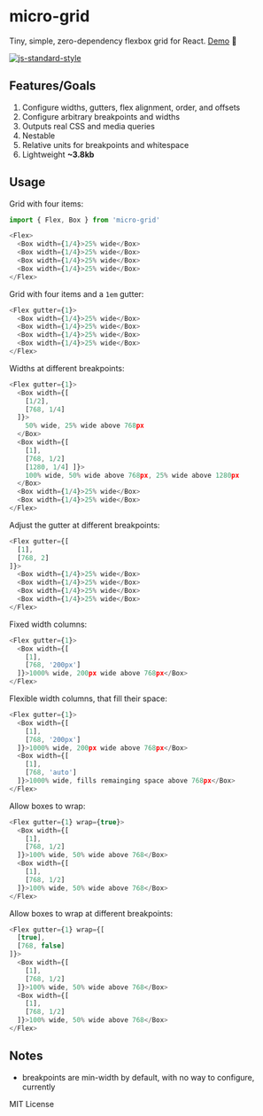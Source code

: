 # micro-grid
Tiny, simple, zero-dependency flexbox grid for React. [Demo](http://estrattonbailey.com/micro-grid/) 🍻

[![js-standard-style](https://cdn.rawgit.com/feross/standard/master/badge.svg)](http://standardjs.com)

## Features/Goals
1. Configure widths, gutters, flex alignment, order, and offsets
2. Configure arbitrary breakpoints and widths
3. Outputs real CSS and media queries
4. Nestable
5. Relative units for breakpoints and whitespace
6. Lightweight **~3.8kb**

## Usage
Grid with four items:
```javascript
import { Flex, Box } from 'micro-grid'

<Flex>
  <Box width={1/4}>25% wide</Box>
  <Box width={1/4}>25% wide</Box>
  <Box width={1/4}>25% wide</Box>
  <Box width={1/4}>25% wide</Box>
</Flex>
```

Grid with four items and a `1em` gutter:
```javascript
<Flex gutter={1}>
  <Box width={1/4}>25% wide</Box>
  <Box width={1/4}>25% wide</Box>
  <Box width={1/4}>25% wide</Box>
  <Box width={1/4}>25% wide</Box>
</Flex>
```

Widths at different breakpoints:
```javascript
<Flex gutter={1}>
  <Box width={[
    [1/2],
    [768, 1/4]
  ]}>
    50% wide, 25% wide above 768px
  </Box>
  <Box width={[
    [1],
    [768, 1/2]
    [1280, 1/4] ]}>
    100% wide, 50% wide above 768px, 25% wide above 1280px
  </Box>
  <Box width={1/4}>25% wide</Box>
  <Box width={1/4}>25% wide</Box>
</Flex>
```

Adjust the gutter at different breakpoints:
```javascript
<Flex gutter={[
  [1],
  [768, 2]
]}>
  <Box width={1/4}>25% wide</Box>
  <Box width={1/4}>25% wide</Box>
  <Box width={1/4}>25% wide</Box>
  <Box width={1/4}>25% wide</Box>
</Flex>
```

Fixed width columns:
```javascript
<Flex gutter={1}>
  <Box width={[
    [1],
    [768, '200px']
  ]}>1000% wide, 200px wide above 768px</Box>
</Flex>
```

Flexible width columns, that fill their space:
```javascript
<Flex gutter={1}>
  <Box width={[
    [1],
    [768, '200px']
  ]}>1000% wide, 200px wide above 768px</Box>
  <Box width={[
    [1],
    [768, 'auto']
  ]}>1000% wide, fills remainging space above 768px</Box>
</Flex>
```

Allow boxes to wrap:
```javascript
<Flex gutter={1} wrap={true}>
  <Box width={[
    [1],
    [768, 1/2]
  ]}>100% wide, 50% wide above 768</Box>
  <Box width={[
    [1],
    [768, 1/2]
  ]}>100% wide, 50% wide above 768</Box>
</Flex>
```

Allow boxes to wrap at different breakpoints:
```javascript
<Flex gutter={1} wrap={[
  [true],
  [768, false]
]}>
  <Box width={[
    [1],
    [768, 1/2]
  ]}>100% wide, 50% wide above 768</Box>
  <Box width={[
    [1],
    [768, 1/2]
  ]}>100% wide, 50% wide above 768</Box>
</Flex>
```

## Notes
- breakpoints are min-width by default, with no way to configure, currently

MIT License
